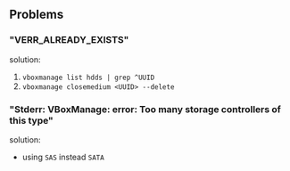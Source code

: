 ## Problems

### "VERR_ALREADY_EXISTS"
solution: 
1. `vboxmanage list hdds | grep ^UUID`
2. `vboxmanage closemedium <UUID> --delete`

### "Stderr: VBoxManage: error: Too many storage controllers of this type"
solution: 
* using `SAS` instead `SATA`